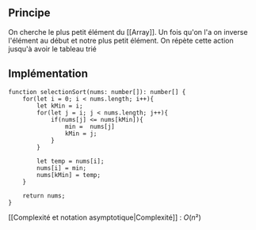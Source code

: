 
## Principe  

On cherche le plus petit élément du [[Array]]. Un fois qu'on l'a on inverse l'élément au début et notre plus petit élément. On répète cette action jusqu'à avoir le tableau trié

## Implémentation

```TS
function selectionSort(nums: number[]): number[] {
    for(let i = 0; i < nums.length; i++){
        let kMin = i;
        for(let j = i; j < nums.length; j++){
            if(nums[j] <= nums[kMin]){
                min =  nums[j]
                kMin = j;
            }
        }

        let temp = nums[i];
        nums[i] = min;
        nums[kMin] = temp;
    }

    return nums;
}
```

[[Complexité et notation asymptotique|Complexité]] : $O(n²)$
